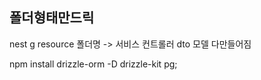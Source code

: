 ## 폴더형태만드릭

 nest g resource 폴더명 -> 서비스 컨트롤러 dto 모델 다만들어짐 

npm install drizzle-orm -D drizzle-kit pg;